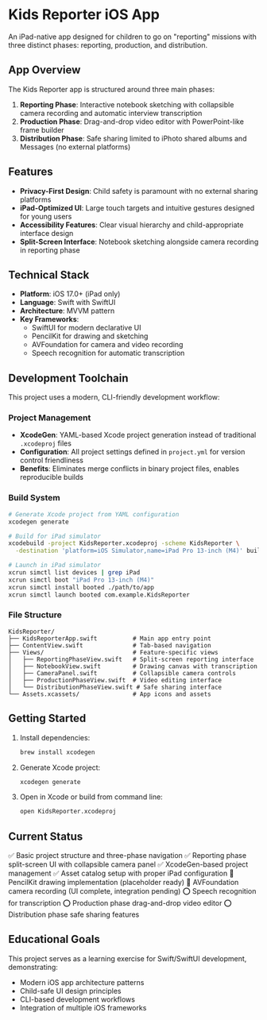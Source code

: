 # Kids Reporter iOS App

An iPad-native app designed for children to go on "reporting" missions with three distinct phases: reporting, production, and distribution.

## App Overview

The Kids Reporter app is structured around three main phases:

1. **Reporting Phase**: Interactive notebook sketching with collapsible camera recording and automatic interview transcription
2. **Production Phase**: Drag-and-drop video editor with PowerPoint-like frame builder
3. **Distribution Phase**: Safe sharing limited to iPhoto shared albums and Messages (no external platforms)

## Features

- **Privacy-First Design**: Child safety is paramount with no external sharing platforms
- **iPad-Optimized UI**: Large touch targets and intuitive gestures designed for young users
- **Accessibility Features**: Clear visual hierarchy and child-appropriate interface design
- **Split-Screen Interface**: Notebook sketching alongside camera recording in reporting phase

## Technical Stack

- **Platform**: iOS 17.0+ (iPad only)
- **Language**: Swift with SwiftUI
- **Architecture**: MVVM pattern
- **Key Frameworks**:
  - SwiftUI for modern declarative UI
  - PencilKit for drawing and sketching
  - AVFoundation for camera and video recording
  - Speech recognition for automatic transcription

## Development Toolchain

This project uses a modern, CLI-friendly development workflow:

### Project Management

- **XcodeGen**: YAML-based Xcode project generation instead of traditional `.xcodeproj` files
- **Configuration**: All project settings defined in `project.yml` for version control friendliness
- **Benefits**: Eliminates merge conflicts in binary project files, enables reproducible builds

### Build System

```bash
# Generate Xcode project from YAML configuration
xcodegen generate

# Build for iPad simulator
xcodebuild -project KidsReporter.xcodeproj -scheme KidsReporter \
  -destination 'platform=iOS Simulator,name=iPad Pro 13-inch (M4)' build

# Launch in iPad simulator
xcrun simctl list devices | grep iPad
xcrun simctl boot "iPad Pro 13-inch (M4)"
xcrun simctl install booted ./path/to/app
xcrun simctl launch booted com.example.KidsReporter
```

### File Structure

```
KidsReporter/
├── KidsReporterApp.swift          # Main app entry point
├── ContentView.swift              # Tab-based navigation
├── Views/                         # Feature-specific views
│   ├── ReportingPhaseView.swift   # Split-screen reporting interface
│   ├── NotebookView.swift         # Drawing canvas with transcription
│   ├── CameraPanel.swift          # Collapsible camera controls
│   ├── ProductionPhaseView.swift  # Video editing interface
│   └── DistributionPhaseView.swift # Safe sharing interface
└── Assets.xcassets/               # App icons and assets
```

## Getting Started

1. Install dependencies:

   ```bash
   brew install xcodegen
   ```

2. Generate Xcode project:

   ```bash
   xcodegen generate
   ```

3. Open in Xcode or build from command line:
   ```bash
   open KidsReporter.xcodeproj
   ```

## Current Status

✅ Basic project structure and three-phase navigation
✅ Reporting phase split-screen UI with collapsible camera panel
✅ XcodeGen-based project management
✅ Asset catalog setup with proper iPad configuration
🔄 PencilKit drawing implementation (placeholder ready)
🔄 AVFoundation camera recording (UI complete, integration pending)
⭕ Speech recognition for transcription
⭕ Production phase drag-and-drop video editor
⭕ Distribution phase safe sharing features

## Educational Goals

This project serves as a learning exercise for Swift/SwiftUI development, demonstrating:

- Modern iOS app architecture patterns
- Child-safe UI design principles
- CLI-based development workflows
- Integration of multiple iOS frameworks
